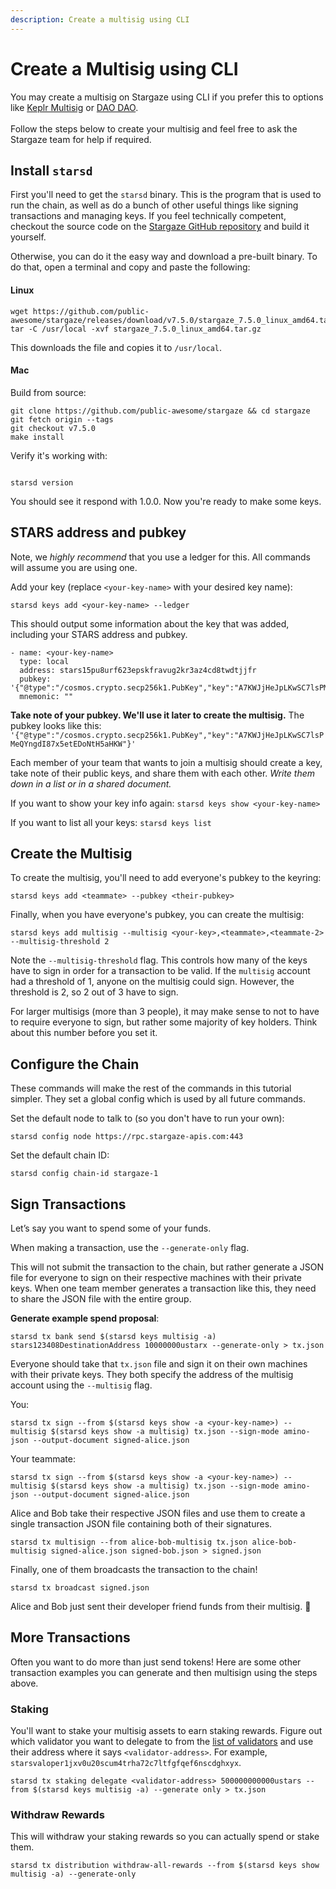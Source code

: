 ```yaml
---
description: Create a multisig using CLI
---
```


# Create a Multisig using CLI

You may create a multisig on Stargaze using CLI if you prefer this to options like [Keplr Multisig](create-a-multisig-using-keplr.md) or [DAO DAO](create-a-multisig-using-dao-dao.md). \
\
Follow the steps below to create your multisig and feel free to ask the Stargaze team for help if required.

## Install `starsd`

First you'll need to get the `starsd` binary. This is the program that is used to run the chain, as well as do a bunch of other useful things like signing transactions and managing keys. If you feel technically competent, checkout the source code on the [Stargaze GitHub repository](https://github.com/public-awesome/stargaze) and build it yourself.

Otherwise, you can do it the easy way and download a pre-built binary. To do that, open a terminal and copy and paste the following:

#### Linux

```
wget https://github.com/public-awesome/stargaze/releases/download/v7.5.0/stargaze_7.5.0_linux_amd64.tar.gz
tar -C /usr/local -xvf stargaze_7.5.0_linux_amd64.tar.gz
```

This downloads the file and copies it to `/usr/local`.

#### Mac

Build from source:

```
git clone https://github.com/public-awesome/stargaze && cd stargaze
git fetch origin --tags
git checkout v7.5.0
make install
```

Verify it's working with:

```

starsd version

```

You should see it respond with 1.0.0. Now you're ready to make some keys.

## STARS address and pubkey

Note, we _highly recommend_ that you use a ledger for this. All commands will assume you are using one.

Add your key (replace `<your-key-name>` with your desired key name):

```
starsd keys add <your-key-name> --ledger
```

This should output some information about the key that was added, including your STARS address and pubkey.

```
- name: <your-key-name>
  type: local
  address: stars15pu8urf623epskfravug2kr3az4cd8twdtjjfr
  pubkey: '{"@type":"/cosmos.crypto.secp256k1.PubKey","key":"A7KWJjHeJpLKwSC7lsPMeQYngdI87x5etEDoNtH5aHKW"}'
  mnemonic: ""
```

**Take note of your pubkey. We'll use it later to create the multisig.** The pubkey looks like this: `'{"@type":"/cosmos.crypto.secp256k1.PubKey","key":"A7KWJjHeJpLKwSC7lsPMeQYngdI87x5etEDoNtH5aHKW"}'`

Each member of your team that wants to join a multisig should create a key, take note of their public keys, and share them with each other. _Write them down in a list or in a shared document._

If you want to show your key info again: `starsd keys show <your-key-name>`

If you want to list all your keys: `starsd keys list`

## Create the Multisig

To create the multisig, you'll need to add everyone's pubkey to the keyring:

```
starsd keys add <teammate> --pubkey <their-pubkey>
```

Finally, when you have everyone's pubkey, you can create the multisig:

```
starsd keys add multisig --multisig <your-key>,<teammate>,<teammate-2> --multisig-threshold 2
```

Note the `--multisig-threshold` flag. This controls how many of the keys have to sign in order for a transaction to be valid. If the `multisig` account had a threshold of 1, anyone on the multisig could sign. However, the threshold is 2, so 2 out of 3 have to sign.

For larger multisigs (more than 3 people), it may make sense to not to have to require everyone to sign, but rather some majority of key holders. Think about this number before you set it.

## Configure the Chain

These commands will make the rest of the commands in this tutorial simpler. They set a global config which is used by all future commands.

Set the default node to talk to (so you don't have to run your own):

```
starsd config node https://rpc.stargaze-apis.com:443
```

Set the default chain ID:

```
starsd config chain-id stargaze-1
```

## Sign Transactions

Let’s say you want to spend some of your funds.

When making a transaction, use the `--generate-only` flag.

This will not submit the transaction to the chain, but rather generate a JSON file for everyone to sign on their respective machines with their private keys. When one team member generates a transaction like this, they need to share the JSON file with the entire group.

**Generate example spend proposal**:

```
starsd tx bank send $(starsd keys multisig -a) stars123408DestinationAddress 10000000ustarx --generate-only > tx.json
```

Everyone should take that `tx.json` file and sign it on their own machines with their private keys. They both specify the address of the multisig account using the `--multisig` flag.

You:

```
starsd tx sign --from $(starsd keys show -a <your-key-name>) --multisig $(starsd keys show -a multisig) tx.json --sign-mode amino-json --output-document signed-alice.json
```

Your teammate:

```
starsd tx sign --from $(starsd keys show -a <your-key-name>) --multisig $(starsd keys show -a multisig) tx.json --sign-mode amino-json --output-document signed-alice.json
```

Alice and Bob take their respective JSON files and use them to create a single transaction JSON file containing both of their signatures.

```
starsd tx multisign --from alice-bob-multisig tx.json alice-bob-multisig signed-alice.json signed-bob.json > signed.json
```

Finally, one of them broadcasts the transaction to the chain!

```
starsd tx broadcast signed.json
```

Alice and Bob just sent their developer friend funds from their multisig. 🎉

## More Transactions

Often you want to do more than just send tokens! Here are some other transaction examples you can generate and then multisign using the steps above.

### Staking

You'll want to stake your multisig assets to earn staking rewards. Figure out which validator you want to delegate to from the [list of validators](https://app.stargaze.zone/stake) and use their address where it says `<validator-address>`. For example, `starsvaloper1jxv0u20scum4trha72c7ltfgfqef6nscdghxyx`.

```
starsd tx staking delegate <validator-address> 500000000000ustars --from $(starsd keys multisig -a) --generate only > tx.json
```

### Withdraw Rewards

This will withdraw your staking rewards so you can actually spend or stake them.

```
starsd tx distribution withdraw-all-rewards --from $(starsd keys show multisig -a) --generate-only
```
